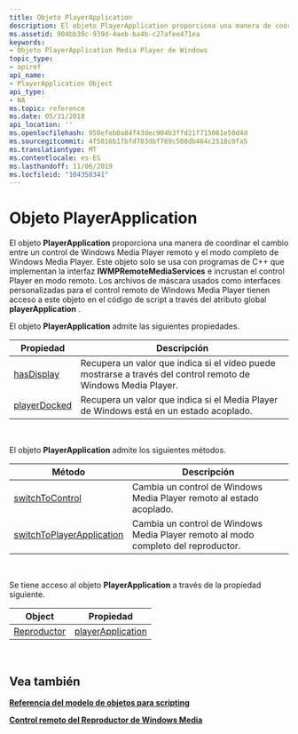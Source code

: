```yaml
---
title: Objeto PlayerApplication
description: El objeto PlayerApplication proporciona una manera de coordinar el cambio entre un control de Windows Media Player remoto y el modo completo de Windows Media Player.
ms.assetid: 904bb30c-939d-4aeb-ba4b-c27afee471ea
keywords:
- Objeto PlayerApplication Media Player de Windows
topic_type:
- apiref
api_name:
- PlayerApplication Object
api_type:
- NA
ms.topic: reference
ms.date: 05/31/2018
api_location: ''
ms.openlocfilehash: 950efeb0a84f43dec904b3ffd21f715061e50d4d
ms.sourcegitcommit: 4f5016b1fbfd703dbf769c508db464c2518c0fa5
ms.translationtype: MT
ms.contentlocale: es-ES
ms.lasthandoff: 11/06/2019
ms.locfileid: "104358341"
---
```

# <a name="playerapplication-object"></a>Objeto PlayerApplication

El objeto **PlayerApplication** proporciona una manera de coordinar el cambio entre un control de Windows Media Player remoto y el modo completo de Windows Media Player. Este objeto solo se usa con programas de C++ que implementan la interfaz **IWMPRemoteMediaServices** e incrustan el control Player en modo remoto. Los archivos de máscara usados como interfaces personalizadas para el control remoto de Windows Media Player tienen acceso a este objeto en el código de script a través del atributo global **playerApplication** .

El objeto **PlayerApplication** admite las siguientes propiedades.



| Propiedad                                           | Descripción                                                                                              |
|----------------------------------------------------|----------------------------------------------------------------------------------------------------------|
| [hasDisplay](playerapplication-hasdisplay.md)     | Recupera un valor que indica si el vídeo puede mostrarse a través del control remoto de Windows Media Player. |
| [playerDocked](playerapplication-playerdocked.md) | Recupera un valor que indica si el Media Player de Windows está en un estado acoplado.                          |



 

El objeto **PlayerApplication** admite los siguientes métodos.



| Método                                                                       | Descripción                                                                     |
|------------------------------------------------------------------------------|---------------------------------------------------------------------------------|
| [switchToControl](playerapplication-switchtocontrol.md)                     | Cambia un control de Windows Media Player remoto al estado acoplado.            |
| [switchToPlayerApplication](playerapplication-switchtoplayerapplication.md) | Cambia un control de Windows Media Player remoto al modo completo del reproductor. |



 

Se tiene acceso al objeto **PlayerApplication** a través de la propiedad siguiente.



| Object                      | Propiedad                                          |
|-----------------------------|---------------------------------------------------|
| [Reproductor](player-object.md) | [playerApplication](player-playerapplication.md) |



 

## <a name="see-also"></a>Vea también

<dl> <dt>

[**Referencia del modelo de objetos para scripting**](object-model-reference-for-scripting.md)
</dt> <dt>

[**Control remoto del Reproductor de Windows Media**](remoting-the-windows-media-player-control.md)
</dt> </dl>

 

 




